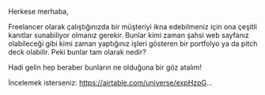 Herkese merhaba,

Freelancer olarak çalıştığınızda bir müşteriyi ikna edebilmeniz için ona çeşitli kanıtlar sunabiliyor olmanız gerekir. Bunlar kimi zaman şahsi web sayfanız olabileceği gibi kimi zaman yaptığınız işleri gösteren bir portfolyo ya da pitch deck olabilir. Peki bunlar tam olarak nedir? 

Hadi gelin hep beraber bunların ne olduğuna bir göz atalım!

İncelemek isterseniz: https://airtable.com/universe/expHzpG...